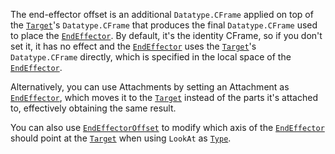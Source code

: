 The end-effector offset is an additional `Datatype.CFrame` applied on top
of the [`Target`](https://create.roblox.com/docs/reference/engine/classes/IKControl#Target)'s `Datatype.CFrame` that produces
the final `Datatype.CFrame` used to place the
[`EndEffector`](https://create.roblox.com/docs/reference/engine/classes/IKControl#EndEffector). By default, it's the identity
CFrame, so if you don't set it, it has no effect and the
[`EndEffector`](https://create.roblox.com/docs/reference/engine/classes/IKControl#EndEffector) uses the
[`Target`](https://create.roblox.com/docs/reference/engine/classes/IKControl#Target)'s `Datatype.CFrame` directly, which is
specified in the local space of the
[`EndEffector`](https://create.roblox.com/docs/reference/engine/classes/IKControl#EndEffector).

Alternatively, you can use Attachments by setting an Attachment as
[`EndEffector`](https://create.roblox.com/docs/reference/engine/classes/IKControl#EndEffector), which moves it to the
[`Target`](https://create.roblox.com/docs/reference/engine/classes/IKControl#Target) instead of the parts it's attached to,
effectively obtaining the same result.

You can also use [`EndEffectorOffset`](https://create.roblox.com/docs/reference/engine/classes/IKControl#EndEffectorOffset) to
modify which axis of the [`EndEffector`](https://create.roblox.com/docs/reference/engine/classes/IKControl#EndEffector) should
point at the [`Target`](https://create.roblox.com/docs/reference/engine/classes/IKControl#Target) when using `LookAt` as
[`Type`](https://create.roblox.com/docs/reference/engine/classes/IKControl#Type).